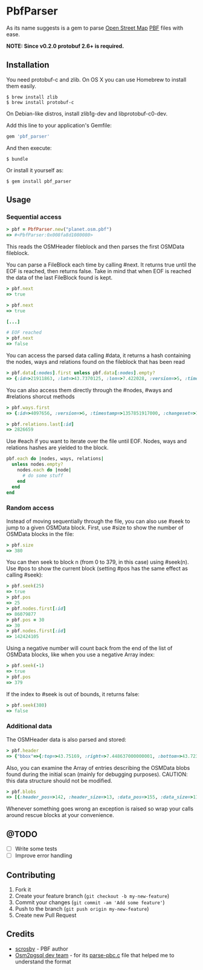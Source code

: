 # PbfParser

As its name suggests is a gem to parse [Open Street Map](http://www.openstreetmap.org/) [PBF](http://wiki.openstreetmap.org/wiki/Pbf) files with ease.

**NOTE: Since v0.2.0 protobuf 2.6+ is required.**

## Installation

You need protobuf-c and zlib. On OS X you can use Homebrew to install them easily.

```shell
$ brew install zlib
$ brew install protobuf-c
```

On Debian-like distros, install zlib1g-dev and libprotobuf-c0-dev.

Add this line to your application's Gemfile:

```ruby
gem 'pbf_parser'
```

And then execute:

```shell
$ bundle
```

Or install it yourself as:

```shell
$ gem install pbf_parser
```

## Usage

### Sequential access

```ruby
> pbf = PbfParser.new("planet.osm.pbf")
=> #<PbfParser:0x008fa8d1080080>
```

This reads the OSMHeader fileblock and then parses the first OSMData fileblock.

You can parse a FileBlock each time by calling #next. It returns true until the EOF is reached, then returns false. Take in mind that when EOF is reached the data of the last FileBlock found is kept.

```ruby
> pbf.next
=> true

> pbf.next
=> true

[...]

# EOF reached
> pbf.next
=> false
```

You can access the parsed data calling #data, it returns a hash containing the nodes, ways and relations found on the fileblock that has been read

```ruby
> pbf.data[:nodes].first unless pbf.data[:nodes].empty?
=> {:id=>21911863, :lat=>43.7370125, :lon=>7.422028, :version=>5, :timestamp=>1335970231000, :changeset=>11480240, :uid=>378737, :user=>"Scrup", :tags=>{}}
```

You can also access them directly through the #nodes, #ways and #relations shorcut methods

```ruby
> pbf.ways.first
=> {:id=>4097656, :version=>6, :timestamp=>1357851917000, :changeset=>14602065, :uid=>852996, :user=>"Mg2", :tags=>{"highway"=>"primary", "name"=>"Avenue Princesse Alice"}, :refs=>[21912099, 21912097, 1079751630, 21912095, 21912093, 1110560507, 2104793864, 1079750744, 21912089, 1110560528, 21913657]}

> pbf.relations.last[:id]
=> 2826659
```

Use #each if you want to iterate over the file until EOF. Nodes, ways and relations hashes are yielded to the block.

```ruby
pbf.each do |nodes, ways, relations|
  unless nodes.empty?
    nodes.each do |node|
      # do some stuff
    end
  end
end
```

### Random access

Instead of moving sequentially through the file, you can also use #seek to jump to a given OSMData block. First,
use #size to show the number of OSMData blocks in the file:

```ruby
> pbf.size
=> 380
```

You can then seek to block n (from 0 to 379, in this case) using #seek(n). Use #pos to show the current block
(setting #pos has the same effect as calling #seek):

```ruby
> pbf.seek(25)
=> true
> pbf.pos
=> 25
> pbf.nodes.first[:id]
=> 86079877
> pbf.pos = 30
=> 30
> pbf.nodes.first[:id]
=> 142424105
```

Using a negative number will count back from the end of the list of OSMData blocks, like when you use a negative
Array index:

```ruby
> pbf.seek(-1)
=> true
> pbf.pos
=> 379
```

If the index to #seek is out of bounds, it returns false:

```ruby
> pbf.seek(380)
=> false
```

### Additional data

The OSMHeader data is also parsed and stored:

```ruby
> pbf.header
=> {"bbox"=>{:top=>43.75169, :right=>7.448637000000001, :bottom=>43.72335, :left=>7.409205}, "required_features"=>["OsmSchema-V0.6", "DenseNodes"], "optional_features"=>nil, "writing_program"=>"Osmium (http://wiki.openstreetmap.org/wiki/Osmium)", "source"=>nil, "osmosis_replication_timestamp"=>1375470002, "osmosis_replication_sequence_number"=>nil, "osmosis_replication_base_url"=>nil}
```

Also, you can examine the Array of entries describing the OSMData blobs found during the initial scan (mainly for
debugging purposes). CAUTION: this data structure should not be modified.

```ruby
> pbf.blobs
=> [{:header_pos=>142, :header_size=>13, :data_pos=>155, :data_size=>114068}, ...]
```

Whenever something goes wrong an exception is raised so wrap your calls around rescue blocks at your convenience.

## @TODO
- [ ] Write some tests
- [ ] Improve error handling

## Contributing

1. Fork it
2. Create your feature branch (`git checkout -b my-new-feature`)
3. Commit your changes (`git commit -am 'Add some feature'`)
4. Push to the branch (`git push origin my-new-feature`)
5. Create new Pull Request

## Credits

* [scrosby](https://github.com/scrosby) - PBF author
* [Osm2pgsql dev team](https://github.com/openstreetmap/osm2pgsql/graphs/contributors) - for its [parse-pbc.c](https://github.com/openstreetmap/osm2pgsql/blob/master/parse-pbf.c) file that helped me to understand the format
